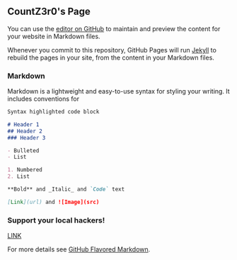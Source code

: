 ## CountZ3r0's Page

You can use the [editor on GitHub](https://github.com/countz3r0/countz3r0.github.io/edit/master/README.md) to maintain and preview the content for your website in Markdown files.

Whenever you commit to this repository, GitHub Pages will run [Jekyll](https://jekyllrb.com/) to rebuild the pages in your site, from the content in your Markdown files.

### Markdown

Markdown is a lightweight and easy-to-use syntax for styling your writing. It includes conventions for

```markdown
Syntax highlighted code block

# Header 1
## Header 2
### Header 3

- Bulleted
- List

1. Numbered
2. List

**Bold** and _Italic_ and `Code` text

[Link](url) and ![Image](src)
```
### Support your local hackers!
[LINK](https://dc539.github.io/)


For more details see [GitHub Flavored Markdown](https://guides.github.com/features/mastering-markdown/).
